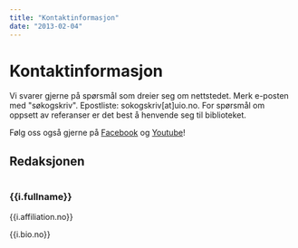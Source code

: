 ```yaml
---
title: "Kontaktinformasjon"
date: "2013-02-04"
---
```


# Kontaktinformasjon

Vi svarer gjerne på spørsmål som dreier seg om nettstedet. Merk e-posten med "søkogskriv". Epostliste: sokogskriv\[at\]uio.no. For spørsmål om oppsett av referanser er det best å henvende seg til biblioteket.

Følg oss også gjerne på [Facebook](https://www.facebook.com/sokogskriv "Søk & Skriv på Facebook") og [Youtube](https://www.youtube.com/user/sokogskriv "Søk & Skriv på Youtube")!

## Redaksjonen

<div class="persons">
  <div class="person" v-for="i in items">
    <div class="image">
      <img :src="i.imageUrl" v-if="i.imageUrl">
    </div>
    <div class="content">
      <a :href="i.url" target="_blank"><h3>{{i.fullname}}</h3></a>
      <p>{{i.affiliation.no}}</p>
      <p v-if="i.bio && i.bio.no">{{i.bio.no}}</p>
    </div>
  </div>
</div>

<script>
import data from './persons.json'
export default {
  data () {
      return {
          items: data.persons
      }
  }
}
</script>
